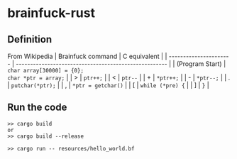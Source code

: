 # brainfuck-rust

## Definition
From Wikipedia
| Brainfuck command      | C equivalent                                          |
| ---------------------- | ----------------------------------------------------- |
| (Program Start)        | `char array[30000] = {0};` <br/> `char *ptr = array;` |
| >                      | `ptr++;`                                              |
| <                      | `ptr--`                                               |
| +                      | `*ptr++;`                                             |
| -                      | `*ptr--;`                                             |
| .                      | `putchar(*ptr);`                                      |
| ,                      | `*ptr = getchar()`                                    |
| [                      | `while (*pre) {`                                      |
| ]                      | `}`                                                   |


## Run the code
```
>> cargo build
or
>> cargo build --release

>> cargo run -- resources/hello_world.bf
```